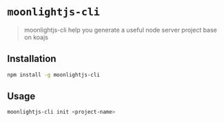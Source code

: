 # `moonlightjs-cli`

> moonlightjs-cli help you generate a useful node server project base on koajs

## Installation

```bash
npm install -g moonlightjs-cli
```

## Usage

```bash
moonlightjs-cli init <project-name>
```
